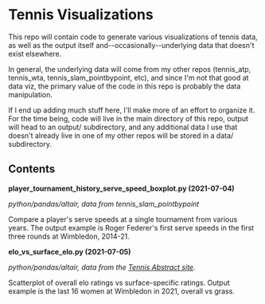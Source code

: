 # Tennis Visualizations

This repo will contain code to generate various visualizations of tennis data, as well as the output itself and--occasionally--underlying data that doesn't exist elsewhere.

In general, the underlying data will come from my other repos (tennis_atp, tennis_wta, tennis_slam_pointbypoint, etc), and since I'm not that good at data viz, the primary value of the code in this repo is probably the data manipulation.

If I end up adding much stuff here, I'll make more of an effort to organize it. For the time being, code will live in the main directory of this repo, output will head to an output/ subdirectory, and any additional data I use that doesn't already live in one of my other repos will be stored in a data/ subdirectory.

## Contents

**player_tournament_history_serve_speed_boxplot.py (2021-07-04)**

*python/pandas/altair, data from tennis_slam_pointbypoint* 

Compare a player's serve speeds at a single tournament from various years. The output example is Roger Federer's first serve speeds in the first three rounds at Wimbledon, 2014-21.

**elo_vs_surface_elo.py (2021-07-05)**

*python/pandas/altair, data from the [Tennis Abstract site](http://tennisabstract.com/reports/wta_elo_ratings.html).* 

Scatterplot of overall elo ratings vs surface-specific ratings. Output example is the last 16 women at Wimbledon in 2021, overall vs grass.



